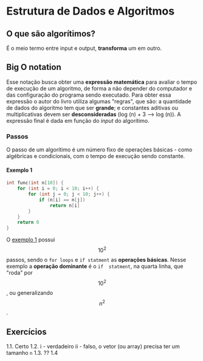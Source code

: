 # Estrutura de Dados e Algoritmos

## O que são algorítimos?

É o meio termo entre input e output, **transforma** um em outro.

## Big O notation

Esse notação busca obter uma **expressão matemática** para avaliar o tempo de execução de um algoritmo, de forma a não depender do computador e das configuração do programa sendo executado. Para obter essa expressão o autor do livro utiliza algumas "regras", que são: a quantidade de dados do algoritmo tem que ser **grande**; e constantes aditivas ou multiplicativas devem ser **desconsideradas** (log (n) + 3 --> log (n)).
A expressão final é dada em função do *input* do algorítimo.

### Passos

O passo de um algorítimo é um número fixo de operações básicas - como algébricas e condicionais, com o tempo de execução sendo constante.

#### Exemplo 1

``` c
int func(int n[10]) {
    for (int i = 0; i < 10; i++) {
        for (int j = 0; j < 10; j++) {
            if (n[i] == n[j])
                return n[i]
        }
    }
    return 0
}
```

O [exemplo 1](#exemplo-1) possui $$10^2$$ passos, sendo o `for loops` e `if statment` as **operações básicas**. Nesse exemplo a **operação dominante** é o `if 
statment`, na quarta linha, que "roda" por $$10^2$$, ou generalizando $$n^2$$.

## Exercícios

1.1. Certo
1.2.
    i - verdadeiro
    ii - falso, o vetor (ou array) precisa ter um tamanho `n`
1.3. ??
1.4

